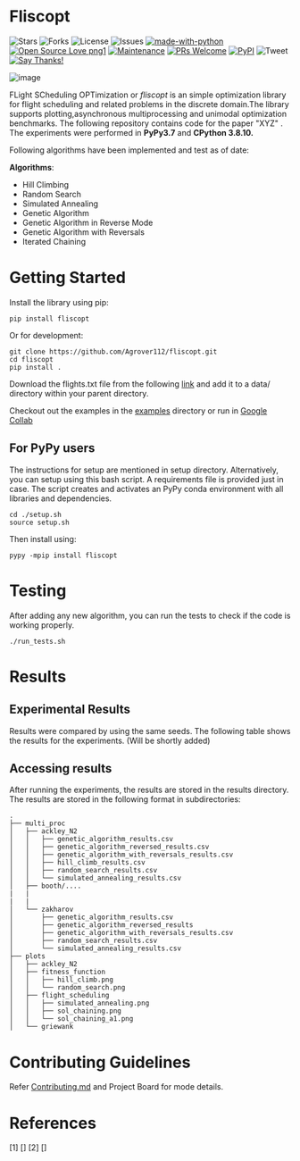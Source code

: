 # Fliscopt 
![Stars](https://img.shields.io/github/stars/Agrover112/fliscopt) ![Forks](	https://img.shields.io/github/forks/Agrover112/fliscopt) ![License](https://img.shields.io/github/license/Agrover112/fliscopt)  ![Issues](https://img.shields.io/github/issues/Agrover112/fliscopt) 
[![made-with-python](https://img.shields.io/badge/Made%20with-Python-1f425f.svg)](https://www.python.org/)
[![Open Source Love png1](https://badges.frapsoft.com/os/v1/open-source.png?v=103)](https://github.com/ellerbrock/open-source-badges/)
[![Maintenance](https://img.shields.io/badge/Maintained%3F-yes-green.svg)](https://GitHub.com/CharlesAverill/satyrn/graphs/commit-activity)
[![PRs Welcome](https://img.shields.io/badge/PRs-welcome-brightgreen.svg?style=flat-square)](http://makeapullrequest.com)
[![PyPI](https://img.shields.io/pypi/v/fliscopt)](https://pypi.org/project/fliscopt/)
![Tweet](https://img.shields.io/twitter/url?url=https%3A%2F%2Fgithub.com%2FAgrover112%2Ffliscopt)
[![Say Thanks!](https://img.shields.io/badge/Say%20Thanks-!-1EAEDB.svg)](https://saythanks.io/to/Agrover112)

![image](https://github.com/Anik-Bardhan/fliscopt/blob/Anik-Bardhan-add-graphic/images/fliscopt_graphic.jpg)

FLight SCheduling OPTimization or *fliscopt* is an simple optimization library for flight scheduling and related problems in the discrete domain.The library supports plotting,asynchronous multiprocessing and unimodal optimization benchmarks.
The following repository contains code for the paper "XYZ" . The experiments were performed in **PyPy3.7** and **CPython 3.8.10.**

Following algorithms have been implemented and test as of date:

**Algorithms**:
- Hill Climbing
- Random Search
- Simulated Annealing
- Genetic Algorithm
- Genetic Algorithm in Reverse Mode
- Genetic  Algorithm with Reversals
- Iterated Chaining

 


# Getting Started

Install the library using pip:
```
pip install fliscopt
```
Or for development:
```
git clone https://github.com/Agrover112/fliscopt.git
cd fliscopt
pip install .
```

Download the flights.txt file from the following [link](https://drive.google.com/file/d/1-wxzUMLloeF1tGYEVHvBG_Dh6jfZ-pzR/view) and add it to a data/ directory within your parent directory.

Checkout out the examples in the [examples](https://github.com/Agrover112/fliscopt/tree/master/examples) directory or run in [Google Collab](https://colab.research.google.com/drive/1C9tPvDvauUPxxkL4ItGYP1Azlg6NUBaW?usp=sharing)

## For PyPy users
The instructions for setup are mentioned in setup directory. Alternatively, you can setup using this bash script. A requirements file is provided just in case.
The script creates and activates an PyPy conda  environment with all libraries and dependencies.
```
cd ./setup.sh
source setup.sh
```
Then install using:

```
pypy -mpip install fliscopt
```
# Testing
After adding any new algorithm, you can run the tests to check if the code is working properly.
```
./run_tests.sh
```

# Results

## Experimental Results
Results were compared by using the same seeds. The following table shows the results for the experiments.
(Will be shortly added)

## Accessing results
After running the experiments, the results are stored in the results directory. The results are stored in the following format in subdirectories:
```
.
├── multi_proc
│   ├── ackley_N2
│   │   ├── genetic_algorithm_results.csv
│   │   ├── genetic_algorithm_reversed_results.csv
│   │   ├── genetic_algorithm_with_reversals_results.csv
│   │   ├── hill_climb_results.csv
│   │   ├── random_search_results.csv
│   │   └── simulated_annealing_results.csv
│   ├── booth/....
|   |
|   |
│   └── zakharov
│       ├── genetic_algorithm_results.csv
│       ├── genetic_algorithm_reversed_results                  
│       ├── genetic_algorithm_with_reversals_results.csv
│       ├── random_search_results.csv
│       └── simulated_annealing_results.csv
├── plots
│   ├── ackley_N2
│   ├── fitness_function
│   │   ├── hill_climb.png
│   │   └── random_search.png
│   ├── flight_scheduling
│   │   ├── simulated_annealing.png
│   │   ├── sol_chaining.png
│   │   └── sol_chaining_a1.png
│   └── griewank
```





# Contributing Guidelines
Refer [Contributing.md](./CONTRIBUTING.md) and Project Board for mode details.
# References
[1] []
[2] []    

